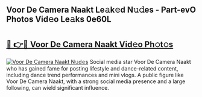 ## Voor De Camera Naakt Le𝚊k𝚎d N𝚞𝚍es - Part-evO Photos Vid𝚎o Le𝚊ks 0e60L

# <h2><a href="http://fbaj5h2.evod.top/?m=Voor+De+Camera+Naakt">🔗 👉🔴 Voor De Camera Naakt Vid𝚎o Ph𝚘t𝚘s</a></h2>

[![Voor De Camera Naakt N𝚞d𝚎s](https://i.imgur.com/8V9OHl7.gif)](http://fbaj5h2.evod.top/?m=Voor+De+Camera+Naakt)
Social media star Voor De Camera Naakt who has gained fame for posting lifestyle and dance-related content, including dance trend performances and mini vlogs. A public figure like Voor De Camera Naakt, with a strong social media presence and a large following, can wield significant influence. 
